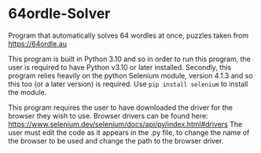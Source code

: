 # 64ordle-Solver
Program that automatically solves 64 wordles at once, puzzles taken from https://64ordle.au

This program is built in Python 3.10 and so in order to run this program, the user is required to have Python v3.10 or later installed.
Secondly, this program relies heavily on the python Selenium module, version 4.1.3 and so this too (or a later version) is required. Use `pip install selenium` to install the module.

This program requires the user to have downloaded the driver for the browser they wish to use.
Browser drivers can be found here: https://www.selenium.dev/selenium/docs/api/py/index.html#drivers
The user must edit the code as it appears in the .py file, to change the name of the browser to be used and change the path to the browser driver.
